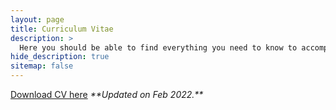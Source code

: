 ```yaml
---
layout: page
title: Curriculum Vitae
description: >
  Here you should be able to find everything you need to know to accomplish the most common tasks when blogging with Hydejack.
hide_description: true
sitemap: false
---
```


<p><font color="#68C3DA"><a href="http://praked.github.io/praked.github.io_Archive/files/PranavKediaCV_new.pdf">Download CV here</a></font>
 <i>**Updated on Feb 2022.** </i>
</p>

<div id="adobe-dc-view" style="height: 900px; width: 600px;"></div>
<script src="https://documentcloud.adobe.com/view-sdk/main.js"></script>
<script type="text/javascript">
  document.addEventListener("adobe_dc_view_sdk.ready", function(){
    var adobeDCView = new AdobeDC.View({clientId: "9cd5f6f4f41748578f8c97719bb4fe34", divId: "adobe-dc-view"});
    adobeDCView.previewFile({
      content:{ location:
        { url: "https://praked.github.io/praked.github.io_Archive/files/PranavKediaCV_new.pdf"}},
      metaData:{fileName: "CV.pdf"}
    },
    {
      embedMode: "SIZED_CONTAINER"
    });
  });
</script>
